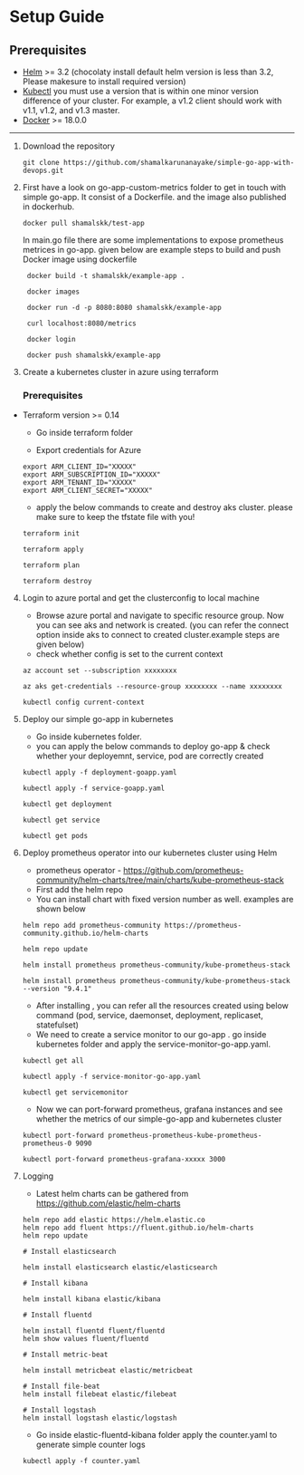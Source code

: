 # Setup Guide

## Prerequisites
- [Helm](https://helm.sh/docs/intro/install/) >= 3.2 (chocolaty install default helm version is less than 3.2, Please makesure to install required version)
- [Kubectl](https://kubernetes.io/docs/tasks/tools/install-kubectl/) you must use a version that is within one minor version difference of your cluster. For example, a v1.2 client should work with v1.1, v1.2, and v1.3 master.
- [Docker](https://docs.docker.com/desktop/) >= 18.0.0
---

1. Download the repository 
  
    ```git clone https://github.com/shamalkarunanayake/simple-go-app-with-devops.git```

2. First have a look on go-app-custom-metrics folder to get in touch with simple go-app. It consist of a Dockerfile. and the image also published in dockerhub.

   ```docker pull shamalskk/test-app```

   In main.go file there are some implementations to expose prometheus  metrices in go-app. given below are example steps to build and push Docker image using dockerfile

        
        docker build -t shamalskk/example-app . 

        docker images

        docker run -d -p 8080:8080 shamalskk/example-app

        curl localhost:8080/metrics 

        docker login 

        docker push shamalskk/example-app
        

3. Create a kubernetes cluster in azure using terraform

    ### Prerequisites
* Terraform version >= 0.14
    * Go inside terraform folder 

    * Export credentials for Azure

    ```
    export ARM_CLIENT_ID="XXXXX"
    export ARM_SUBSCRIPTION_ID="XXXXX"
    export ARM_TENANT_ID="XXXXX"
    export ARM_CLIENT_SECRET="XXXXX"
    ```
    * apply the below commands to create and destroy aks cluster. please make sure to keep the tfstate file with you! 

    ```
    terraform init

    terraform apply

    terraform plan 

    terraform destroy
    ```

4. Login to azure portal and get the clusterconfig to local machine

    * Browse azure portal and navigate to specific resource group. Now you can see aks and network is created. (you can refer the connect option inside aks to connect to created cluster.example steps are given below)
    * check whether config is set to the current context 


    ```
    az account set --subscription xxxxxxxx

    az aks get-credentials --resource-group xxxxxxxx --name xxxxxxxx

    kubectl config current-context
    ```

5. Deploy our simple go-app in kubernetes 

    * Go inside kubernetes folder.
    * you can apply the below commands to deploy go-app & check whether your deployemnt, service, pod are  correctly created 

    ```
    kubectl apply -f deployment-goapp.yaml

    kubectl apply -f service-goapp.yaml

    kubectl get deployment

    kubectl get service

    kubectl get pods 

    ```
6. Deploy prometheus operator into our kubernetes cluster using Helm 

    * prometheus operator -  https://github.com/prometheus-community/helm-charts/tree/main/charts/kube-prometheus-stack 
    * First add the helm repo 
    * You can install chart with fixed version number as well. examples are shown below

    ```
    helm repo add prometheus-community https://prometheus-community.github.io/helm-charts

    helm repo update

    helm install prometheus prometheus-community/kube-prometheus-stack

    helm install prometheus prometheus-community/kube-prometheus-stack --version "9.4.1"
    ```

    * After installing , you can refer all the resources created using below command (pod, service, daemonset, deployment, replicaset, statefulset)
    * We need to create a service monitor to our go-app . go inside kubernetes folder and apply the service-monitor-go-app.yaml.

    ```
    kubectl get all 

    kubectl apply -f service-monitor-go-app.yaml

    kubectl get servicemonitor
    ```

    * Now we can port-forward prometheus, grafana instances and see whether the metrics of our simple-go-app and kubernetes cluster 

    ```
    kubectl port-forward prometheus-prometheus-kube-prometheus-prometheus-0 9090

    kubectl port-forward prometheus-grafana-xxxxx 3000
    ```

7. Logging 

    * Latest helm charts can be gathered from https://github.com/elastic/helm-charts 

    ```
    helm repo add elastic https://helm.elastic.co 
    helm repo add fluent https://fluent.github.io/helm-charts
    helm repo update
    ```
    ```
    # Install elasticsearch

    helm install elasticsearch elastic/elasticsearch

    # Install kibana

    helm install kibana elastic/kibana

    # Install fluentd

    helm install fluentd fluent/fluentd
    helm show values fluent/fluentd

    # Install metric-beat

    helm install metricbeat elastic/metricbeat

    # Install file-beat
    helm install filebeat elastic/filebeat

    # Install logstash
    helm install logstash elastic/logstash
    ```

    * Go inside elastic-fluentd-kibana folder apply the counter.yaml to generate simple counter logs
    ```
    kubectl apply -f counter.yaml
    ```